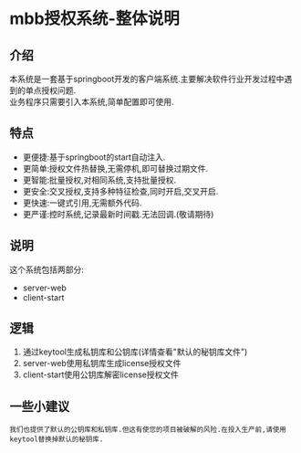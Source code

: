 # mbb授权系统-整体说明

## 介绍
本系统是一套基于springboot开发的客户端系统.主要解决软件行业开发过程中遇到的单点授权问题.  
业务程序只需要引入本系统,简单配置即可使用.  

## 特点
- 更便捷:基于springboot的start自动注入.
- 更简单:授权文件热替换,无需停机,即可替换过期文件.
- 更智能:批量授权,对相同系统,支持批量授权.
- 更安全:交叉授权,支持多种特征检查,同时开启,交叉开启.
- 更快速:一键式引用,无需额外代码.
- 更严谨:控时系统,记录最新时间戳.无法回调.(敬请期待)

## 说明
这个系统包括两部分:
- server-web
- client-start

## 逻辑
1. 通过keytool生成私钥库和公钥库(详情查看"默认的秘钥库文件")
2. server-web使用私钥库生成license授权文件
3. client-start使用公钥库解密license授权文件

## 一些小建议
    我们也提供了默认的公钥库和私钥库.但这有使您的项目被破解的风险.在投入生产前,请使用keytool替换掉默认的秘钥库.
